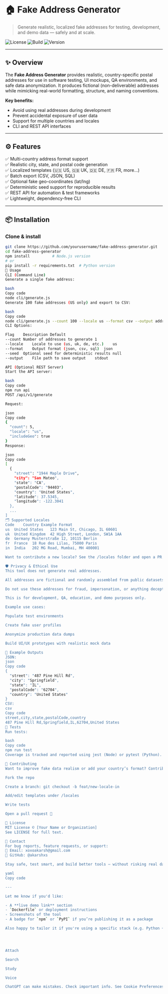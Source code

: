 # 🏠 Fake Address Generator

> Generate realistic, localized fake addresses for testing, development, and demo data — safely and at scale.

![License](https://img.shields.io/github/license/yourusername/fake-address-generator)
![Build](https://img.shields.io/github/actions/workflow/status/yourusername/fake-address-generator/ci.yml?branch=main)
![Version](https://img.shields.io/github/package-json/v/yourusername/fake-address-generator)

---

## ✨ Overview

The **Fake Address Generator** provides realistic, country-specific postal addresses for use in software testing, UI mockups, QA environments, and safe data anonymization. It produces fictional (non-deliverable) addresses while mimicking real-world formatting, structure, and naming conventions.

**Key benefits:**
- Avoid using real addresses during development
- Prevent accidental exposure of user data
- Support for multiple countries and locales
- CLI and REST API interfaces

---

## ⚙️ Features

✅ Multi-country address format support  
✅ Realistic city, state, and postal code generation  
✅ Localized templates (🇺🇸 US, 🇬🇧 UK, 🇩🇪 DE, 🇫🇷 FR, more...)  
✅ Batch export (CSV, JSON, SQL)  
✅ Optional fake geo-coordinates (lat/lng)  
✅ Deterministic seed support for reproducible results  
✅ REST API for automation & test frameworks  
✅ Lightweight, dependency-free CLI

---

## 📦 Installation

### Clone & install

```bash
git clone https://github.com/yourusername/fake-address-generator.git
cd fake-address-generator
npm install          # Node.js version
# or
pip install -r requirements.txt  # Python version
🚀 Usage
CLI (Command Line)
Generate a single fake address:

bash
Copy code
node cli/generate.js
Generate 100 fake addresses (US only) and export to CSV:

bash
Copy code
node cli/generate.js --count 100 --locale us --format csv --output addresses.csv
CLI Options:

Flag	Description	Default
--count	Number of addresses to generate	1
--locale	Locale to use (us, uk, de, etc.)	us
--format	Output format (json, csv, sql)	json
--seed	Optional seed for deterministic results	null
--output	File path to save output	stdout

API (Optional REST Server)
Start the API server:

bash
Copy code
npm run api
POST /api/v1/generate

Request:

json
Copy code
{
  "count": 5,
  "locale": "us",
  "includeGeo": true
}
Response:

json
Copy code
[
  {
    "street": "1944 Maple Drive",
    "city": "San Mateo",
    "state": "CA",
    "postalCode": "94403",
    "country": "United States",
    "latitude": 37.5345,
    "longitude": -122.3041
  },
  ...
]
🗂 Supported Locales
Code	Country	Example Format
us	United States	123 Main St, Chicago, IL 60601
uk	United Kingdom	42 High Street, London, SW1A 1AA
de	Germany	Musterstraße 12, 10115 Berlin
fr	France	18 Rue des Lilas, 75000 Paris
in	India	202 MG Road, Mumbai, MH 400001

Want to contribute a new locale? See the /locales folder and open a PR!

🛡️ Privacy & Ethical Use
This tool does not generate real addresses.

All addresses are fictional and randomly assembled from public datasets, synthetic templates, and generic components.

Do not use these addresses for fraud, impersonation, or anything deceptive.

This is for development, QA, education, and demo purposes only.

Example use cases:

Populate test environments

Create fake user profiles

Anonymize production data dumps

Build UI/UX prototypes with realistic mock data

📁 Example Outputs
JSON:
json
Copy code
{
  "street": "487 Pine Hill Rd",
  "city": "Springfield",
  "state": "IL",
  "postalCode": "62704",
  "country": "United States"
}
CSV:
csv
Copy code
street,city,state,postalCode,country
487 Pine Hill Rd,Springfield,IL,62704,United States
🧪 Tests
Run tests:

bash
Copy code
npm run test
Coverage is tracked and reported using jest (Node) or pytest (Python). All address formats and locale rules are covered by unit tests and snapshot checks.

🤝 Contributing
Want to improve fake data realism or add your country’s format? Contributions are welcome!

Fork the repo

Create a branch: git checkout -b feat/new-locale-in

Add/edit templates under /locales

Write tests

Open a pull request 🚀

📄 License
MIT License © [Your Name or Organization]
See LICENSE for full text.

💬 Contact
For bug reports, feature requests, or support:
📧 Email: xoxoakarsh@gmail.com
🐙 GitHub: @akarshxs

Stay safe, test smart, and build better tools — without risking real data. 🔐

yaml
Copy code

---

Let me know if you'd like:

- A **live demo link** section
- `Dockerfile` or deployment instructions
- Screenshots of the tool
- A badge for `npm` or `PyPI` if you’re publishing it as a package

Also happy to tailor it if you're using a specific stack (e.g. Python + Flask or Node + Express).




Attach

Search

Study

Voice

ChatGPT can make mistakes. Check important info. See Cookie Preferences.
